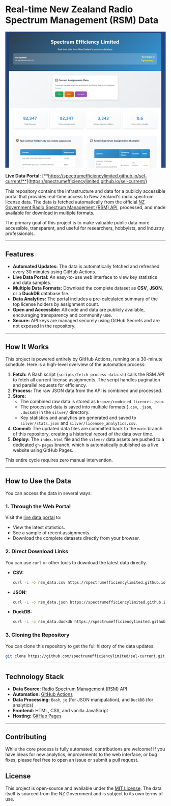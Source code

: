 # Real-time New Zealand Radio Spectrum Management (RSM) Data

![RSM Data Portal](https://github.com/spectrumefficiencylimited/sel-current/blob/main/SpectrumEfficiencyLimited.png) <!-- Optional: Add a screenshot of your live page here -->

**Live Data Portal:** [**https://spectrumefficiencylimited.github.io/sel-current/**](https://spectrumefficiencylimited.github.io/sel-current/)

This repository contains the infrastructure and data for a publicly accessible portal that provides real-time access to New Zealand's radio spectrum license data. The data is fetched automatically from the official [NZ Government Radio Spectrum Management (RSM) API](https://www.rsm.govt.nz/developers/), processed, and made available for download in multiple formats.

The primary goal of this project is to make valuable public data more accessible, transparent, and useful for researchers, hobbyists, and industry professionals.

---

## Features

- **Automated Updates:** The data is automatically fetched and refreshed every 30 minutes using GitHub Actions.
- **Live Data Portal:** An easy-to-use web interface to view key statistics and data samples.
- **Multiple Data Formats:** Download the complete dataset as **CSV**, **JSON**, or a **DuckDB** database file.
- **Data Analytics:** The portal includes a pre-calculated summary of the top license holders by assignment count.
- **Open and Accessible:** All code and data are publicly available, encouraging transparency and community use.
- **Secure:** API keys are managed securely using GitHub Secrets and are not exposed in the repository.

---

## How It Works

This project is powered entirely by GitHub Actions, running on a 30-minute schedule. Here is a high-level overview of the automation process:

1.  **Fetch:** A Bash script (`scripts/fetch-process-data.sh`) calls the RSM API to fetch all current license assignments. The script handles pagination and parallel requests for efficiency.
2.  **Process:** The raw JSON data from the API is combined and processed.
3.  **Store:**
    *   The combined raw data is stored as `bronze/combined_licences.json`.
    *   The processed data is saved into multiple formats (`.csv`, `.json`, `.duckdb`) in the `silver/` directory.
    *   Key statistics and analytics are generated and saved to `silver/stats.json` and `silver/licensee_analytics.csv`.
4.  **Commit:** The updated data files are committed back to the `main` branch of this repository, creating a historical record of the data over time.
5.  **Deploy:** The `index.html` file and the `silver/` data assets are pushed to a dedicated `gh-pages` branch, which is automatically published as a live website using GitHub Pages.

This entire cycle requires zero manual intervention.

---

## How to Use the Data

You can access the data in several ways:

### 1. Through the Web Portal

Visit the [live data portal](https://spectrumefficiencylimited.github.io/sel-current/) to:
- View the latest statistics.
- See a sample of recent assignments.
- Download the complete datasets directly from your browser.

### 2. Direct Download Links

You can use `curl` or other tools to download the latest data directly.

- **CSV:**
  ```bash
  curl -L -o rsm_data.csv https://spectrumefficiencylimited.github.io/sel-current/silver/combined_licences.csv
  ```
- **JSON:**
  ```bash
  curl -L -o rsm_data.json https://spectrumefficiencylimited.github.io/sel-current/silver/combined_licences.json
  ```
- **DuckDB:**
  ```bash
  curl -L -o rsm_data.duckdb https://spectrumefficiencylimited.github.io/sel-current/silver/combined_licences.duckdb
  ```

### 3. Cloning the Repository

You can clone this repository to get the full history of the data updates.

```bash
git clone https://github.com/spectrumefficiencylimited/sel-current.git
```

---

## Technology Stack

- **Data Source:** [Radio Spectrum Management (RSM) API](https://www.rsm.govt.nz/developers/)
- **Automation:** [GitHub Actions](https://github.com/features/actions)
- **Data Processing:** `Bash`, `jq` (for JSON manipulation), and `DuckDB` (for analytics)
- **Frontend:** HTML, CSS, and vanilla JavaScript
- **Hosting:** [GitHub Pages](https://pages.github.com/)

---

## Contributing

While the core process is fully automated, contributions are welcome! If you have ideas for new analytics, improvements to the web interface, or bug fixes, please feel free to open an issue or submit a pull request.

## License

This project is open-source and available under the [MIT License](LICENSE). The data itself is sourced from the NZ Government and is subject to its own terms of use.
